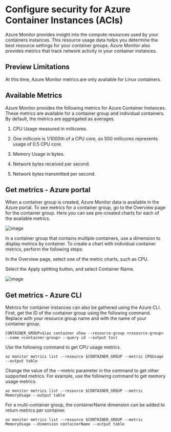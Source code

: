 # Configure security for Azure Container Instances (ACIs)

Azure Monitor provides insight into the compute resources used by your containers instances. This resource usage data helps you determine the best resource settings for your container groups. Azure Monitor also provides metrics that track network activity in your container instances.

## Preview Limitations

At this time, Azure Monitor metrics are only available for Linux containers.

## Available Metrics

Azure Monitor provides the following metrics for Azure Container Instances. These metrics are available for a container group and individual containers. By default, the metrics are aggregated as averages.

1) CPU Usage measured in millicores.

2) One millicore is 1/1000th of a CPU core, so 500 millicores represents usage of 0.5 CPU core.

3) Memory Usage in bytes.

4) Network bytes received per second.

5) Network bytes transmitted per second.

## Get metrics - Azure portal

When a container group is created, Azure Monitor data is available in the Azure portal. To see metrics for a container group, go to the Overview page for the container group. Here you can see pre-created charts for each of the available metrics.

![image](https://github.com/user-attachments/assets/7ffa3e51-268e-4c6b-a1ca-e946305448e6)

In a container group that contains multiple containers, use a dimension to display metrics by container. To create a chart with individual container metrics, perform the following steps:

In the Overview page, select one of the metric charts, such as CPU.

Select the Apply splitting button, and select Container Name.

![image](https://github.com/user-attachments/assets/dc06c161-9e15-4ba1-bdfd-b6e172b3a09a)

## Get metrics - Azure CLI

Metrics for container instances can also be gathered using the Azure CLI. First, get the ID of the container group using the following command. Replace <resource-group> with your resource group name and <container-group> with the name of your container group.

    CONTAINER_GROUP=$(az container show --resource-group <resource-group> --name <container-group> --query id --output tsv)

Use the following command to get CPU usage metrics.

    az monitor metrics list --resource $CONTAINER_GROUP --metric CPUUsage --output table

Change the value of the --metric parameter in the command to get other supported metrics. For example, use the following command to get memory usage metrics.

    az monitor metrics list --resource $CONTAINER_GROUP --metric MemoryUsage --output table

For a multi-container group, the containerName dimension can be added to return metrics per container.

    az monitor metrics list --resource $CONTAINER_GROUP --metric MemoryUsage --dimension containerName --output table

